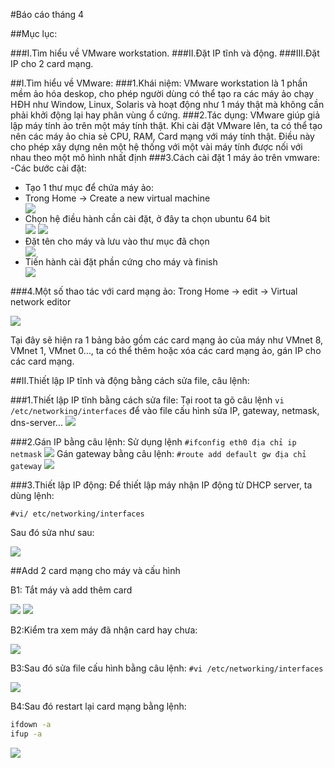#Báo cáo tháng 4

##Mục lục:

###I.Tìm hiểu về VMware workstation.
###II.Đặt IP tĩnh và động.
###III.Đặt IP cho 2 card mạng.

##I.Tìm hiểu về VMware:
###1.Khái niệm:
VMware workstation là 1 phần mềm ảo hóa deskop, cho phép người dùng có thể tạo ra các máy ảo chạy HĐH như Window, Linux, Solaris và hoạt động như 1 máy thật mà không cần phải khởi động lại hay phân vùng ổ cứng.
###2.Tác dụng:
VMware giúp giả lập máy tính ảo trên một máy tính thật. Khi cài đặt VMware lên, ta có thể tạo nên các máy ảo chia sẻ CPU, RAM, Card mạng với máy tính thật. Điều này cho phép xây dựng nên một hệ thống với một vài máy tính được nối với nhau theo một mô hình nhất định
###3.Cách cài đặt 1 máy ảo trên vmware:
-Các bước cài đặt:
<ul>
<li>Tạo 1 thư mục để chứa máy ảo:</li>
<li>Trong Home -> Create a new virtual machine</li>
<img src="http://i.imgur.com/bBUB0Vu.png">
<li>Chọn hệ điều hành cần cài đặt, ở đây ta chọn ubuntu 64 bit</li>
<img src="http://i.imgur.com/YPJXfbf.png">
<img src="http://i.imgur.com/cNszt92.png">
<li>Đặt tên cho máy và lưu vào thư mục đã chọn</li>
<img src="http://i.imgur.com/t37onMR.png">
<li>Tiến hành cài đặt phần cứng cho máy và finish</li>
<img src="http://i.imgur.com/Xu5idOx.png">
</ul>

###4.Một số thao tác với card mạng ảo:
Trong Home -> edit -> Virtual network editor

<img src="http://i.imgur.com/64WvwbW.png">

Tại đây sẽ hiện ra 1 bảng bảo gồm các card mạng ảo của máy như VMnet 8, VMnet 1, VMnet 0…, ta có thể thêm hoặc xóa các card mạng ảo, gán  IP cho các card mạng.

##II.Thiết lập IP tĩnh và động bằng cách sửa file, câu lệnh:

###1.Thiết lập IP tĩnh bằng cách sửa file:
Tại root ta gõ câu lệnh `vi /etc/networking/interfaces` để vào file cấu hình sửa IP, gateway, netmask, dns-server...
<img src="http://i.imgur.com/yInZiFp.png">

###2.Gán IP bằng câu lệnh:
Sử dụng lệnh 
`#ifconfig eth0 địa chỉ ip netmask`
<img src="http://i.imgur.com/OAGpQQg.png">
Gán gateway bằng câu lệnh:
`#route add default gw địa chỉ gateway`
<img src="http://i.imgur.com/Ym3nAgd.png">

###3.Thiết lập IP động:
Để thiết lập máy nhận IP động từ DHCP server, ta dùng lệnh:

`#vi/ etc/networking/interfaces`

Sau đó sửa như sau:

<img src="http://i.imgur.com/FeJOhNP.png">

##Add 2 card mạng cho máy và cấu hình 

B1: Tắt máy và add thêm card

<img src="http://i.imgur.com/Xu5idOx.png">
<img src="http://i.imgur.com/Vm8Qt2x.png">

B2:Kiểm tra xem máy đã nhận card hay chưa:

<img src="http://i.imgur.com/5WM1PvF.png">

B3:Sau đó sửa file cấu hình bằng câu lệnh:
`#vi /etc/networking/interfaces`

<img src="http://i.imgur.com/1vlqhfX.png">

B4:Sau đó restart lại card mạng bằng lệnh:
```sh
ifdown -a 
ifup -a 
```
<img src="http://i.imgur.com/703eScg.png">



